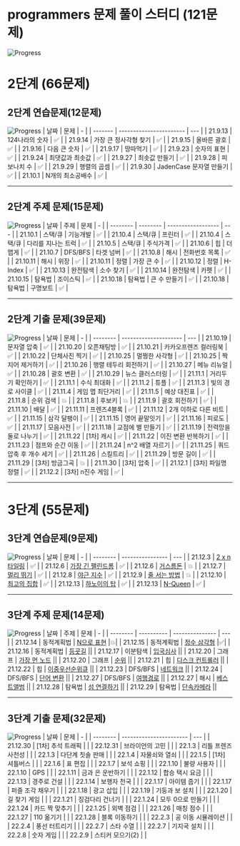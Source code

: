 # programmers 문제 풀이 스터디 (121문제)

![Progress](https://progress-bar.dev/59/?title=done&scale=100&width=300)

# 2단계 (66문제)

## 2단계 연습문제(12문제)
![Progress](https://progress-bar.dev/100/?title=done&scale=100&width=100)
| 날짜    | 문제                    | -   |
| ------- | ----------------------- | --- |
| 21.9.13 | 124나라의 숫자          | ✅  |
| 21.9.14 | 가장 큰 정사각형 찾기   | ✅  |
| 21.9.15 | 올바른 괄호             | ✅  |
| 21.9.16 | 다음 큰 숫자            | ✅  |
| 21.9.17 | 땅따먹기                | ✅  |
| 21.9.23 | 숫자의 표현             | ✅  |
| 21.9.24 | 최댓값과 최솟값         | ✅  |
| 21.9.27 | 최솟값 만들기           | ✅  |
| 21.9.28 | 피보나치 수             | ✅  |
| 21.9.29 | 행렬의 곱셈             | ✅  |
| 21.9.30 | JadenCase 문자열 만들기 | ✅  |
| 21.10.1 | N개의 최소공배수        | ✅  |

---

## 2단계 주제 문제(15문제)
![Progress](https://progress-bar.dev/100/?title=done&scale=100&width=100)
| 날짜     | 주제     | 문제               | -   |
| -------- | -------- | ------------------ | --- |
| 21.10.1  | 스택/큐  | 기능개발           | ✅  |
| 21.10.4  | 스택/큐  | 프린터             | ✅  |
| 21.10.4  | 스택/큐  | 다리를 지나는 트럭 | ✅  |
| 21.10.5  | 스택/큐  | 주식가격           | ✅  |
| 21.10.6  | 힙       | 더 맵게            | ✅  |
| 21.10.7  | DFS/BFS  | 타겟 넘버          | ✅  |
| 21.10.8  | 해시     | 전화번호 목록      | ✅  |
| 21.10.11 | 해시     | 위장               | ✅  |
| 21.10.11 | 정렬     | 가장 큰 수         | ✅  |
| 21.10.12 | 정렬     | H-Index            | ✅  |
| 21.10.13 | 완전탐색 | 소수 찾기          | ✅  |
| 21.10.14 | 완전탐색 | 카펫               | ✅  |
| 21.10.15 | 탐욕법   | 조이스틱           | ✅  |
| 21.10.18 | 탐욕법   | 큰 수 만들기       | ✅  |
| 21.10.18 | 탐욕법   | 구명보트           | ✅  |

---

## 2단계 기출 문제(39문제)
![Progress](https://progress-bar.dev/90/?title=done&scale=100&width=100)
| 날짜     | 문제                  | -   |
| -------- | --------------------- | --- |
| 21.10.19 | 문자열 압축           | ✅  |
| 21.10.20 | 오픈채팅방            | ✅  |
| 21.10.21 | 카카오프렌즈 컬러링북 | ✅  |
| 21.10.22 | 단체사진 찍기         | ✅  |
| 21.10.25 | 멀쩡한 사각형         | ✅  |
| 21.10.25 | 짝지어 제거하기       | ✅  |
| 21.10.26 | 행렬 테두리 회전하기  | ✅  |
| 21.10.27 | 메뉴 리뉴얼           | ✅  |
| 21.10.28 | 괄호 변환             | ✅  |
| 21.10.29 | 뉴스 클러스터링       | ✅  |
| 21.11.1  | 거리두기 확인하기     | ✅  |
| 21.11.1  | 수식 최대화           | ✅  |
| 21.11.2  | 튜플                  | ✅  |
| 21.11.3  | 빛의 경로 사이클      | ✅  |
| 21.11.4  | 게임 맵 최단거리      | ✅  |
| 21.11.5  | 예상 대진표           | ✅  |
| 21.11.8  | 순위 검색             | 💥  |
| 21.11.8  | 후보키                | 💥  |
| 21.11.9  | 괄호 회전하기         |  ✅   |
| 21.11.10 | 배달                  |  ✅   |
| 21.11.11 | 프렌즈4블록           |  ✅   |
| 21.11.12 | 2개 이하로 다른 비트  |  ✅  |
| 21.11.15 | 삼각 달팽이           |  ✅  |
| 21.11.15 | 영어 끝말잇기         |  ✅  |
| 21.11.16 | 피로도      |  ✅  |
| 21.11.17 | 모음사전       |  ✅  |
| 21.11.18 | 교점에 별 만들기       |  ✅  |
| 21.11.19 | 전력망을 둘로 나누기       |  ✅  |
| 21.11.22 | [1차] 캐시            |   ✅  |
| 21.11.22 | 이진 변환 반복하기    |   ✅  |
| 21.11.23 | 점프와 순간 이동      |  ✅  |
| 21.11.24 | n^2 배열 자르기      |  ✅  |
| 21.11.25 | 쿼드압축 후 개수 세기 |  ✅  |
| 21.11.26 | 스킬트리              |  ✅  |
| 21.11.29 | 방문 길이             |  ✅  |
| 21.11.29 | [3차] 방금그곡        |  💥  |
| 21.11.30 | [3차] 압축            |  ✅  |
| 21.12.1 | [3차] 파일명 정렬     |  ✅  |
| 21.12.2 | [3차] n진수 게임      |  ✅  |

---

# 3단계 (55문제)

## 3단계 연습문제(9문제)
![Progress](https://progress-bar.dev/78/?title=done&scale=100&width=100)
| 날짜     | 문제             | -   |
| -------- | ---------------- | --- |
| 21.12.3 | [2 x n 타일링](https://programmers.co.kr/learn/courses/30/lessons/12900?language=cpp)     |  ✅  |
| 21.12.6  | [가장 긴 팰린드롬](https://programmers.co.kr/learn/courses/30/lessons/12904?language=cpp) |  ✅  |
| 21.12.6  | [거스름돈](https://programmers.co.kr/learn/courses/30/lessons/12907?language=cpp)         |  💥  |
| 21.12.7  | [멀리 뛰기](https://programmers.co.kr/learn/courses/30/lessons/12914?language=cpp)        |  ✅  |
| 21.12.8  | [야근 지수](https://programmers.co.kr/learn/courses/30/lessons/12927?language=cpp)        |  ✅ |
| 21.12.9  | [줄 서는 방법](https://programmers.co.kr/learn/courses/30/lessons/12936?language=cpp)     |  💥  |
| 21.12.10  | [최고의 집합](https://programmers.co.kr/learn/courses/30/lessons/12938?language=cpp)      |  ✅  |
| 21.12.13  | [하노이의 탑](https://programmers.co.kr/learn/courses/30/lessons/12946?language=cpp)      |  ✅  |
| 21.12.13  | [N-Queen](https://programmers.co.kr/learn/courses/30/lessons/12952?language=cpp)          |   ✅  |

---

## 3단계 주제 문제(14문제)
![Progress](https://progress-bar.dev/7/?title=done&scale=100&width=100)
| 날짜     | 주제       | 문제            | -   |
| -------- | ---------- | --------------- | --- |
| 21.12.14 | 동적계획법 | [N으로 표현](https://programmers.co.kr/learn/courses/30/lessons/42895?language=cpp)      |💥|
| 21.12.15 | 동적계획법 | [정수 삼각형](https://programmers.co.kr/learn/courses/30/lessons/43105?language=cpp)     |✅|
| 21.12.16 | 동적계획법 | [등굣길](https://programmers.co.kr/learn/courses/30/lessons/42898?language=cpp)          ||
| 21.12.17 | 이분탐색   | [입국심사](https://programmers.co.kr/learn/courses/30/lessons/43238?language=cpp)        ||
| 21.12.20 | 그래프     | [가장 먼 노드](https://programmers.co.kr/learn/courses/30/lessons/49189?language=cpp)    ||
| 21.12.20 | 그래프     | [순위](https://programmers.co.kr/learn/courses/30/lessons/49191?language=cpp)            ||
| 21.12.21 | 힙         | [디스크 컨트롤러](https://programmers.co.kr/learn/courses/30/lessons/42627?language=cpp) ||
| 21.12.22 | 힙         | [이중우선순위큐](https://programmers.co.kr/learn/courses/30/lessons/42628?language=cpp)  ||
| 21.12.23 | DFS/BFS    | [네트워크](https://programmers.co.kr/learn/courses/30/lessons/43162?language=cpp)        ||
| 21.12.24 | DFS/BFS    | [단어 변환](https://programmers.co.kr/learn/courses/30/lessons/43163?language=cpp)       ||
| 21.12.27 | DFS/BFS    | [여행경로](https://programmers.co.kr/learn/courses/30/lessons/43164?language=cpp)        ||
| 21.12.27 | 해시       | [베스트앨범](https://programmers.co.kr/learn/courses/30/lessons/42579?language=cpp)      ||
| 21.12.28 | 탐욕법     | [섬 연결하기](https://programmers.co.kr/learn/courses/30/lessons/42861?language=cpp)     ||
| 21.12.29 | 탐욕법     | [단속카메라](https://programmers.co.kr/learn/courses/30/lessons/42884?language=cpp)      ||

---

## 3단계 기출 문제(32문제)
![Progress](https://progress-bar.dev/0/?title=done&scale=100&width=100)
| 날짜     | 문제                    | -   |
| -------- | ----------------------- | --- |
| 21.12.30 | [1차] 추석 트래픽       |     |
| 22.12.31 | 브라이언의 고민         |     |
| 22.1.3 | 리틀 프렌즈 사천성      |     |
| 22.1.3 | 다단계 칫솔 판매        |     |
| 22.1.4 | 자물쇠와 열쇠           |     |
| 22.1.5   | [1차] 셔틀버스         |     |
| 22.1.6   | 표 편집                 |     |
| 22.1.7   | 보석 쇼핑               |     |
| 22.1.10   | 불량 사용자             |     |
| 22.1.10   | GPS                     |     |
| 22.1.11   | 금과 은 운반하기        |     |
| 22.1.12  | 합승 택시 요금          |     |
| 22.1.13  | 경주로 건설             |     |
| 22.1.14  | 보행자 천국             |     |
| 22.1.17  | 아이템 줍기             |     |
| 22.1.17  | 퍼즐 조각 채우기 |     |
| 22.1.18  | 광고 삽입               |     |
| 22.1.19  | 기둥과 보 설치          |     |
| 22.1.20  | 길 찾기 게임            |     |
| 22.1.21  | 징검다리 건너기         |     |
| 22.1.24  | 모두 0으로 만들기       |     |
| 22.1.24  | 카드 짝 맞추기          |     |
| 22.1.25  | 외벽 점검               |     |
| 22.1.26  | 매칭 점수               |     |
| 22.1.27  | 110 옮기기              |     |
| 22.1.28  | 블록 이동하기           |     |
| 22.2.3  | 공 이동 시뮬레이션           |     |
| 22.2.4  | 풍선 터트리기           |     |
| 22.2.7  | 스타 수열               |     |
| 22.2.7  | 기지국 설치             |     |
| 22.2.8  | 숫자 게임               |     |
| 22.2.9   | 스티커 모으기(2)        |     |
